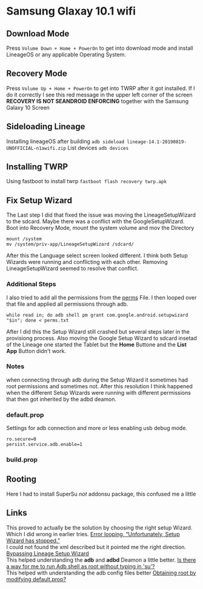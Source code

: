 # Samsung Glaxay 10.1 wifi
## Download Mode
Press `Volume Down + Home + PowerOn` to get into download mode and install LineageOS or any applicable Operating System.

## Recovery Mode
Press `Volume Up + Home + PowerOn` to get into TWRP after it got installed. If I do it correctly I see this red message in the upper left corner of the screen __RECOVERY IS NOT SEANDROID ENFORCING__ together with the Samsung Galaxy 10 Screen


## Sideloading Lineage
Installing lineageOS after building 
`adb sideload lineage-14.1-20190819-UNOFFICIAL-n1awifi.zip`
List devices
`adb devices`

## Installing TWRP
Using fastboot to install twrp
`fastboot flash recovery twrp.apk`

## Fix Setup Wizard
The Last step I did that fixed the issue was moving the LineageSetupWizard
to the sdcard. Maybe there was a conflict with the GoogleSetupWizard.
Boot into Recovery Mode, mount the system volume and mov the Directory
```
mount /system
mv /system/priv-app/LineageSetupWizard /sdcard/
```
After this the Language select screen looked different. I think both Setup
Wizards were running and conflicting with each other. Removing LineageSetupWizard
seemed to resolve that conflict.

### Additional Steps
I also tried to add all the permissions from the [perms](perms.txt) File.
I then looped over that file and applied all permissions through adb.
```
while read in; do adb shell pm grant com.google.android.setupwizard "$in"; done < perms.txt
```
After I did this the Setup Wizard still crashed but several steps later in the 
provisiong process. 
Also moving the Google Setup Wizard to sdcard insetad of the Lineage one 
started the Tablet but the __Home__ Buttone and the __List App__ Button didn't work.

### Notes
when connecting through adb during the Setup Wizard it sometimes had root 
permissions and sometimes not. After this resolution I think happened when
the different Setup Wizards were running with different permissions that then
got inherited by the adbd deamon.

### default.prop
Settings for adb connection and more or less enabling usb debug mode.
```
ro.secure=0
persist.service.adb.enable=1
```
### build.prop

## Rooting
Here I had to install SuperSu _not_ addonsu package, this confused me a little
## Links
This proved to actually be the solution by choosing the right setup Wizard. Which
I did wrong in earlier tries.
[Error looping, “Unfortunately, Setup Wizard has stopped.”](https://android.stackexchange.com/questions/143360/error-looping-unfortunately-setup-wizard-has-stopped)  
I could not found the xml described but it pointed me the right direction.
[Bypassing Lineage Setup Wizard](https://forum.xda-developers.com/lineage/general/solution-bypassing-lineage-setup-wizard-t3833237)  
This helped understanding the __adb__ and __adbd__ Deamon a little better.
[Is there a way for me to run Adb shell as root without typing in 'su'?](https://android.stackexchange.com/questions/5884/is-there-a-way-for-me-to-run-adb-shell-as-root-without-typing-in-su)  
This helped with understanding the adb config files better
[Obtaining root by modifying default.prop?](https://android.stackexchange.com/questions/28653/obtaining-root-by-modifying-default-propro-secure)  

